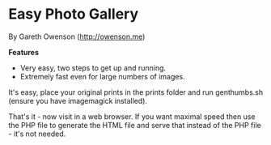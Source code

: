 Easy Photo Gallery
==================

By Gareth Owenson (http://owenson.me)

**Features**
- Very easy, two steps to get up and running.
- Extremely fast even for large numbers of images.

It's easy, place your original prints in the prints folder and run 
genthumbs.sh (ensure you have imagemagick installed).

That's it - now visit in a web browser.  If you want maximal speed then use the
PHP file to generate the HTML file and serve that instead of the PHP file - it's not needed.
